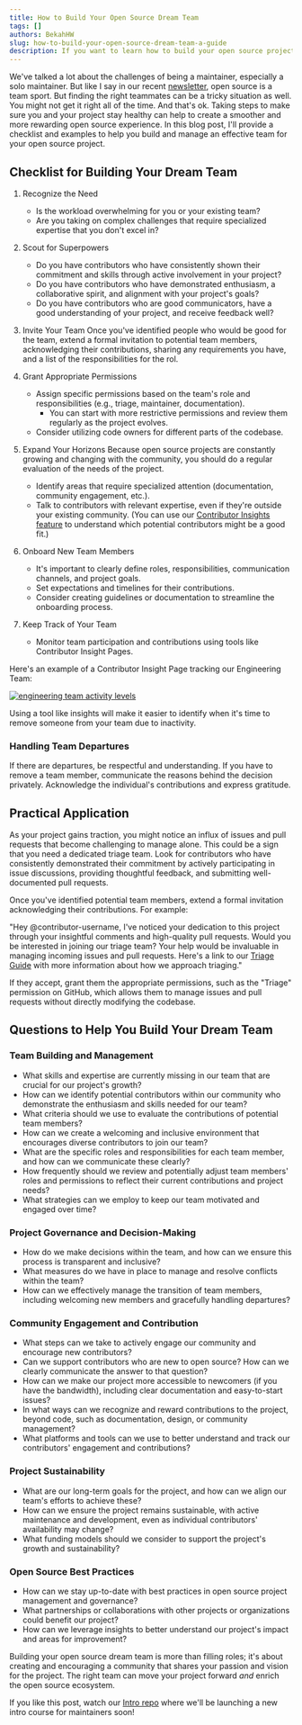 ```yaml
---
title: How to Build Your Open Source Dream Team
tags: []
authors: BekahHW
slug: how-to-build-your-open-source-dream-team-a-guide
description: If you want to learn how to build your open source project dream team, look no further. This guide shares a checklist and questions to help you determine your needs and identify the right people.
---
```


We've talked a lot about the challenges of being a maintainer, especially a solo maintainer. But like I say in our recent [newsletter](https://news.opensauced.pizza/why-open-source-is-a-team-sport/), open source is a team sport. But finding the right teammates can be a tricky situation as well. You might not get it right all of the time. And that's ok. Taking steps to make sure you and your project stay healthy can help to create a smoother and more rewarding open source experience. In this blog post, I'll provide a checklist and examples to help you build and manage an effective team for your open source project.

<!-- truncate -->

## Checklist for Building Your Dream Team

1. Recognize the Need
     - Is the workload overwhelming for you or your existing team?
     - Are you taking on complex challenges that require specialized expertise that you don't excel in?


2. Scout for Superpowers
     - Do you have contributors who have consistently shown their commitment and skills through active involvement in your project?
     - Do you have contributors who have demonstrated enthusiasm, a collaborative spirit, and alignment with your project's goals?
     - Do you have contributors who are good communicators, have a good understanding of your project, and receive feedback well?

3. Invite Your Team
Once you've identified people who would be good for the team, extend a formal invitation to potential team members, acknowledging their contributions, sharing any requirements you have, and a list of the responsibilities for the rol.

4. Grant Appropriate Permissions
     - Assign specific permissions based on the team's role and responsibilities (e.g., triage, maintainer, documentation).
          - You can start with more restrictive permissions and review them regularly as the project evolves.
     - Consider utilizing code owners for different parts of the codebase.

5. Expand Your Horizons
Because open source projects are constantly growing and changing with the community, you should do a regular evaluation of the needs of the project.
     - Identify areas that require specialized attention (documentation, community engagement, etc.).
     - Talk to contributors with relevant expertise, even if they're outside your existing community. (You can use our [Contributor Insights feature](https://docs.opensauced.pizza/features/contributor-insights/) to understand which potential contributors might be a good fit.)

6. Onboard New Team Members
     - It's important to clearly define roles, responsibilities, communication channels, and project goals.
     - Set expectations and timelines for their contributions.
     - Consider creating guidelines or documentation to streamline the onboarding process.

7. Keep Track of Your Team
     - Monitor team participation and contributions using tools like Contributor Insight Pages. 

Here's an example of a Contributor Insight Page tracking our Engineering Team:


[![engineering team activity levels](https://dev-to-uploads.s3.amazonaws.com/uploads/articles/nf61l773qy1ox91vsd4e.png)](https://app.opensauced.pizza/workspaces/70809527-03ce-41ec-a159-fc664651afdb/contributor-insights/863746b2-a299-4091-bc4c-47616f4577b3/activity)

Using a tool like insights will make it easier to identify when it's time to remove someone from your team due to inactivity.

### Handling Team Departures

If there are departures, be respectful and understanding. If you have to remove a team member, communicate the reasons behind the decision privately. Acknowledge the individual's contributions and express gratitude.

## Practical Application

As your project gains traction, you might notice an influx of issues and pull requests that become challenging to manage alone. This could be a sign that you need a dedicated triage team. Look for contributors who have consistently demonstrated their commitment by actively participating in issue discussions, providing thoughtful feedback, and submitting well-documented pull requests.

Once you've identified potential team members, extend a formal invitation acknowledging their contributions. For example:

"Hey @contributor-username, I've noticed your dedication to this project through your insightful comments and high-quality pull requests. Would you be interested in joining our triage team? Your help would be invaluable in managing incoming issues and pull requests. Here's a link to our [Triage Guide](https://docs.opensauced.pizza/contributing/triage-guide/) with more information about how we approach triaging."

If they accept, grant them the appropriate permissions, such as the "Triage" permission on GitHub, which allows them to manage issues and pull requests without directly modifying the codebase.

## Questions to Help You Build Your Dream Team

### Team Building and Management

- What skills and expertise are currently missing in our team that are crucial for our project's growth?
- How can we identify potential contributors within our community who demonstrate the enthusiasm and skills needed for our team?
- What criteria should we use to evaluate the contributions of potential team members?
- How can we create a welcoming and inclusive environment that encourages diverse contributors to join our team?
- What are the specific roles and responsibilities for each team member, and how can we communicate these clearly?
- How frequently should we review and potentially adjust team members' roles and permissions to reflect their current contributions and project needs?
- What strategies can we employ to keep our team motivated and engaged over time?


### Project Governance and Decision-Making

- How do we make decisions within the team, and how can we ensure this process is transparent and inclusive?
- What measures do we have in place to manage and resolve conflicts within the team?
- How can we effectively manage the transition of team members, including welcoming new members and gracefully handling departures?

### Community Engagement and Contribution

- What steps can we take to actively engage our community and encourage new contributors?
- Can we support contributors who are new to open source? How can we clearly communicate the answer to that question?
- How can we make our project more accessible to newcomers (if you have the bandwidth), including clear documentation and easy-to-start issues?
- In what ways can we recognize and reward contributions to the project, beyond code, such as documentation, design, or community management?
- What platforms and tools can we use to better understand and track our contributors' engagement and contributions?


### Project Sustainability
- What are our long-term goals for the project, and how can we align our team's efforts to achieve these?
- How can we ensure the project remains sustainable, with active maintenance and development, even as individual contributors' availability may change?
- What funding models should we consider to support the project's growth and sustainability?


### Open Source Best Practices

- How can we stay up-to-date with best practices in open source project management and governance?
- What partnerships or collaborations with other projects or organizations could benefit our project?
- How can we leverage insights to better understand our project's impact and areas for improvement?

Building your open source dream team is more than filling roles; it's about creating and encouraging a community that shares your passion and vision for the project. The right team can move your project forward *and* enrich the open source ecosystem.

If you like this post, watch our [Intro repo](https://github.com/open-sauced/intro) where we'll be launching a new intro course for maintainers soon! 


